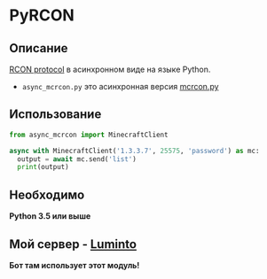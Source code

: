 # PyRCON

## Описание
[RCON protocol](https://wiki.vg/RCON) в асинхронном виде на языке Python.

- `async_mcrcon.py` это асинхронная версия [mcrcon.py](https://github.com/barneygale/MCRcon/blob/master/mcrcon.py)

## Использование
```python
from async_mcrcon import MinecraftClient

async with MinecraftClient('1.3.3.7', 25575, 'password') as mc:
  output = await mc.send('list')
  print(output)
```

## Необходимо
**Python 3.5 или выше**

## Мой сервер - [Luminto]([Luminto](https://t.me/lumintomc))
**Бот там использует этот модуль!**
